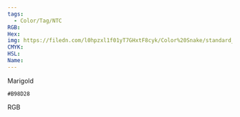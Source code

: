 ```yaml
---
tags:
  - Color/Tag/NTC
RGB:
Hex:
img: https://filedn.com/l0hpzxl1f01yT7GHxtF8cyk/Color%20Snake/standard_csv_to_svg/B98D28.svg
CMYK:
HSL:
Name:
---
```

Marigold
```palette
#B98D28
```
RGB
